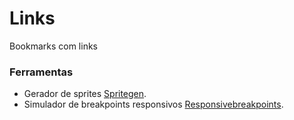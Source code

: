 # Links
Bookmarks com links

### Ferramentas
- Gerador de sprites [Spritegen](http://spritegen.website-performance.org/).
- Simulador de breakpoints responsivos [Responsivebreakpoints](http://www.responsivebreakpoints.com/).
